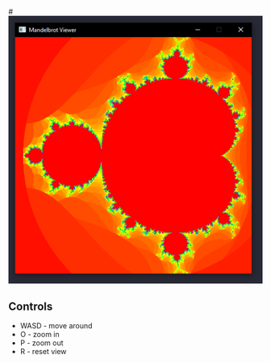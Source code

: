 #![Image of program](images/Example.png)


## Controls

* WASD - move around
* O - zoom in
* P - zoom out
* R - reset view